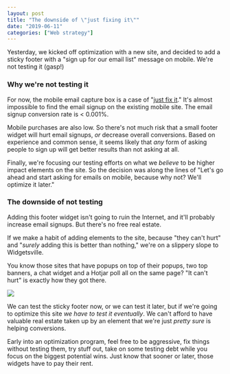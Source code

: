 ```yaml
---
layout: post
title: "The downside of \"just fixing it\""
date: "2019-06-11"
categories: ["Web strategy"]
---
```


Yesterday, we kicked off optimization with a new site, and decided to add a sticky footer with a "sign up for our email list" message on mobile. We're not testing it (gasp!)

### Why we're not testing it

For now, the mobile email capture box is a case of "[just fix it](https://briandavidhall.com/just-fix-it/)." It's almost impossible to find the email signup on the existing mobile site. The email signup conversion rate is < 0.001%.

Mobile purchases are also low. So there's not much risk that a small footer widget will hurt email signups, _or_ decrease overall conversions. Based on experience and common sense, it seems likely that _any_ form of asking people to sign up will get better results than not asking at all.

Finally, we're focusing our testing efforts on what we _believe_ to be higher impact elements on the site. So the decision was along the lines of "Let's go ahead and start asking for emails on mobile, because why not? We'll optimize it later."

### The downside of not testing

Adding this footer widget isn't going to ruin the Internet, and it'll probably increase email signups. But there's no free real estate.

If we make a habit of adding elements to the site, because "they can't hurt" and "_surely_ adding this is better than nothing," we're on a slippery slope to Widgetsville.

You know those sites that have popups on top of their popups, two top banners, a chat widget and a Hotjar poll all on the same page? "It can't hurt" is exactly how they got there.

![](/images/image-4-1024x541.png)

We can test the sticky footer now, or we can test it later, but if we're going to optimize this site _we have to test it eventually_. We can't afford to have valuable real estate taken up by an element that we're just _pretty sure_ is helping conversions.

Early into an optimization program, feel free to be aggressive, fix things without testing them, try stuff out, take on some testing debt while you focus on the biggest potential wins. Just know that sooner or later, those widgets have to pay their rent.
